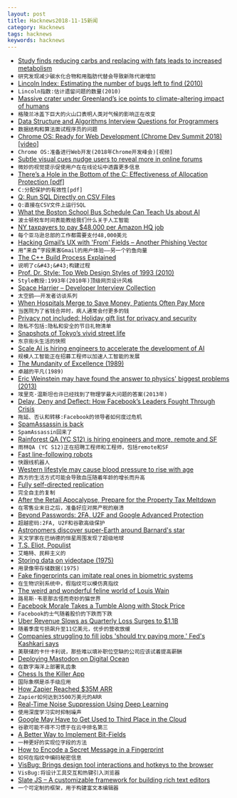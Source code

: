 ```yaml
---
layout: post
title: Hacknews2018-11-15新闻
category: Hacknews
tags: hacknews
keywords: hacknews
---
```




- [Study finds reducing carbs and replacing with fats leads to increased metabolism](https://www.nytimes.com/2018/11/14/well/eat/how-a-low-carb-diet-might-help-you-maintain-a-healthy-weight.html)
- `研究发现减少碳水化合物和用脂肪代替会导致新陈代谢增加`
- [Lincoln Index: Estimating the number of bugs left to find (2010)](https://www.johndcook.com/blog/2010/07/13/lincoln-index/)
- `Lincoln指数:估计遗留问题的数量(2010)`
- [Massive crater under Greenland’s ice points to climate-altering impact of humans](https://www.sciencemag.org/news/2018/11/massive-crater-under-greenland-s-ice-points-climate-altering-impact-time-humans)
- `格陵兰冰盖下巨大的火山口表明人类对气候的影响正在改变`
- [Data Structure and Algorithms Interview Questions for Programmers](https://hackernoon.com/50-data-structure-and-algorithms-interview-questions-for-programmers-b4b1ac61f5b0)
- `数据结构和算法面试程序员的问题`
- [Chrome OS: Ready for Web Development (Chrome Dev Summit 2018) [video]](https://www.youtube.com/watch?v=QTmAtXoPkgw)
- `Chrome OS:准备进行Web开发(2018年Chrome开发峰会)[视频]`
- [Subtle visual cues nudge users to reveal more in online forums](https://news.psu.edu/story/543000/2018/11/06/research/subtle-visual-cues-nudge-users-reveal-more-online-forums)
- `微妙的视觉提示促使用户在在线论坛中透露更多信息`
- [There’s a Hole in the Bottom of the C: Effectiveness of Allocation Protection [pdf]](http://web.mit.edu/ha22286/www/papers/SecDev18.pdf)
- `C:分配保护的有效性[pdf]`
- [Q: Run SQL Directly on CSV Files](https://harelba.github.io/q/)
- `Q:直接在CSV文件上运行SQL`
- [What the Boston School Bus Schedule Can Teach Us about AI](https://www.wired.com/story/joi-ito-ai-and-bus-routes/)
- `波士顿校车时间表能教给我们什么关于人工智能`
- [NY taxpayers to pay $48,000 per Amazon HQ job](http://www.fox5ny.com/news/48k-per-amazon-hq-job)
- `每个亚马逊总部的工作都需要支付48,000美元`
- [Hacking Gmail’s UX with &#39;From&#39; Fields – Another Phishing Vector](https://blog.cotten.io/hacking-gmail-with-weird-from-fields-d6494254722f)
- `用“来自”字段黑客Gmail的用户体验——另一个钓鱼向量`
- [The C&#43;&#43; Build Process Explained](https://github.com/green7ea/cpp-compilation/blob/master/README.md)
- `说明了c&#43;&#43;构建过程`
- [Prof. Dr. Style: Top Web Design Styles of 1993 (2010)](http://contemporary-home-computing.org/prof-dr-style/)
- `Style教授:1993年(2010年)顶级网页设计风格`
- [Space Harrier – Developer Interview Collection](http://shmuplations.com/spaceharrier/)
- `太空鹞——开发者访谈系列`
- [When Hospitals Merge to Save Money, Patients Often Pay More](https://www.nytimes.com/2018/11/14/health/hospital-mergers-health-care-spending.html)
- `当医院为了省钱合并时，病人通常会付更多的钱`
- [Privacy not included: Holiday gift list for privacy and security](https://foundation.mozilla.org/en/privacynotincluded/)
- `隐私不包括:隐私和安全的节日礼物清单`
- [Snapshots of Tokyo’s vivid street life](https://www.huckmag.com/art-and-culture/photography-2/tokyo-street-photographer-mikiko-hara/)
- `东京街头生活的快照`
- [Scale AI is hiring engineers to accelerate the development of AI](https://scale.ai/about#jobs?ref=hn)
- `规模人工智能正在招募工程师以加速人工智能的发展`
- [The Mundanity of Excellence (1989)](https://fermatslibrary.com/s/the-mundanity-of-excellence-an-ethnographic-report-on-stratification-and-olympic-swimmers)
- `卓越的平凡(1989)`
- [Eric Weinstein may have found the answer to physics&#39; biggest problems (2013)](https://www.theguardian.com/science/2013/may/23/eric-weinstein-answer-physics-problems)
- `埃里克·温斯坦也许已经找到了物理学最大问题的答案(2013年)`
- [Delay, Deny and Deflect: How Facebook’s Leaders Fought Through Crisis](https://www.nytimes.com/2018/11/14/technology/facebook-data-russia-election-racism.html)
- `拖延、否认和转移:Facebook的领导者如何度过危机`
- [SpamAssassin is back](https://lwn.net/Articles/769917/)
- `SpamAssassin回来了`
- [Rainforest QA (YC S12) is hiring engineers and more, remote and SF](https://jobs.lever.co/rainforest?lever-source%5B%5D=russ)
- `雨林QA (YC S12)正在招聘工程师和工程师，包括remote和SF`
- [Fast line-following robots](https://www.a1k0n.net/2018/11/13/fast-line-following.html)
- `快跟线机器人`
- [Western lifestyle may cause blood pressure to rise with age](https://www.theguardian.com/society/2018/nov/14/western-lifestyle-high-blood-pressure-age-hypertension)
- `西方的生活方式可能会导致血压随着年龄的增长而升高`
- [Fully self-directed replication](https://cp4space.wordpress.com/2018/11/12/fully-self-directed-replication/)
- `完全自主的复制`
- [After the Retail Apocalypse, Prepare for the Property Tax Meltdown](https://www.citylab.com/equity/2018/11/property-tax-dark-store-theory-retail-apocalypse-walmart/574123/)
- `在零售业末日之后，准备好应对房产税的崩溃`
- [Beyond Passwords: 2FA, U2F and Google Advanced Protection](https://www.troyhunt.com/beyond-passwords-2fa-u2f-and-google-advanced-protection/)
- `超越密码:2FA, U2F和谷歌高级保护`
- [Astronomers discover super-Earth around Barnard&#39;s star](https://phys.org/news/2018-11-astronomers-super-earth-barnard-star.html)
- `天文学家在巴纳德的恒星周围发现了超级地球`
- [T.S. Eliot, Populist](https://www.firstthings.com/article/2018/12/t-s-eliot-populist)
- `艾略特、民粹主义的`
- [Storing data on videotape (1975)](https://cerncourier.com/from-the-november-1975-issue/)
- `用录像带存储数据(1975)`
- [Fake fingerprints can imitate real ones in biometric systems](https://www.theguardian.com/technology/2018/nov/15/fake-fingerprints-can-imitate-real-fingerprints-in-biometric-systems-research)
- `在生物识别系统中，假指纹可以模仿真指纹`
- [The weird and wonderful feline world of Louis Wain](http://www.anothermanmag.com/life-culture/10560/the-forgotten-artist-who-changed-the-way-we-look-at-cats-louis-wain)
- `路易斯·韦恩那古怪而奇妙的猫世界`
- [Facebook Morale Takes a Tumble Along with Stock Price](https://www.wsj.com/articles/facebook-morale-takes-a-tumble-along-with-stock-price-1542200400)
- `Facebook的士气随着股价的下跌而下跌`
- [Uber Revenue Slows as Quarterly Loss Surges to $1.1B](https://www.bloomberg.com/news/articles/2018-11-14/uber-revenue-slows-as-quarterly-loss-surges-to-1-1-billion)
- `随着季度亏损飙升至11亿美元，优步的营收放缓`
- [Companies struggling to fill jobs &#39;should try paying more,&#39; Fed&#39;s Kashkari says](https://www.cnbc.com/2018/11/13/firms-trying-to-fill-jobs-should-try-paying-more-feds-kashkari-says.html)
- `美联储的卡什卡利说，那些难以填补职位空缺的公司应该试着提高薪酬`
- [Deploying Mastodon on Digital Ocean](https://startuplab.io/post/deploying-mastodon-on-digital-ocean)
- `在数字海洋上部署乳齿象`
- [Chess Is the Killer App](https://www.bloomberg.com/opinion/articles/2018-11-13/world-chess-championship-2018-is-made-for-the-internet)
- `国际象棋是杀手级应用`
- [How Zapier Reached $35M ARR](https://ryanberg.co/how-zapier-reached-35m-arr-with-this-saas-seo-strategy/)
- `Zapier如何达到3500万美元的ARR`
- [Real-Time Noise Suppression Using Deep Learning](https://devblogs.nvidia.com/nvidia-real-time-noise-suppression-deep-learning/)
- `使用深度学习实时抑制噪声`
- [Google May Have to Get Used to Third Place in the Cloud](https://www.bloomberg.com/news/articles/2018-11-13/google-may-have-to-get-used-to-third-place-in-the-cloud)
- `谷歌可能不得不习惯于在云中排名第三`
- [A Better Way to Implement Bit-Fields](https://andrewkelley.me/post/a-better-way-to-implement-bit-fields.html)
- `一种更好的实现位字段的方法`
- [How to Encode a Secret Message in a Fingerprint](https://spectrum.ieee.org/tech-talk/telecom/security/how-to-encode-a-secret-message-into-a-fingerprint)
- `如何在指纹中编码秘密信息`
- [VisBug: Brings design tool interactions and hotkeys to the browser](https://github.com/GoogleChromeLabs/projectvisbug)
- `VisBug:将设计工具交互和热键引入浏览器`
- [Slate JS – A customizable framework for building rich text editors](https://docs.slatejs.org)
- `一个可定制的框架，用于构建富文本编辑器`

